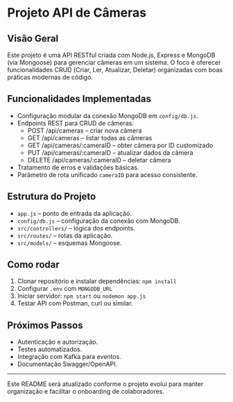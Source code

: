 # Projeto API de Câmeras

## Visão Geral
Este projeto é uma API RESTful criada com Node.js, Express e MongoDB (via Mongoose) para gerenciar câmeras em um sistema. O foco é oferecer funcionalidades CRUD (Criar, Ler, Atualizar, Deletar) organizadas com boas práticas modernas de código.

## Funcionalidades Implementadas
- Configuração modular da conexão MongoDB em `config/db.js`.
- Endpoints REST para CRUD de câmeras:
  - POST /api/cameras – criar nova câmera
  - GET /api/cameras – listar todas as câmeras
  - GET /api/cameras/:cameraID – obter câmera por ID customizado
  - PUT /api/cameras/:cameraID – atualizar dados da câmera
  - DELETE /api/cameras/:cameraID – deletar câmera
- Tratamento de erros e validações básicas.
- Parâmetro de rota unificado `cameraID` para acesso consistente.

## Estrutura do Projeto
- `app.js` – ponto de entrada da aplicação.
- `config/db.js` – configuração da conexão com MongoDB.
- `src/controllers/` – lógica dos endpoints.
- `src/routes/` – rotas da aplicação.
- `src/models/` – esquemas Mongoose.

## Como rodar
1. Clonar repositório e instalar dependências: `npm install`
2. Configurar `.env` com `MONGODB_URL`
3. Iniciar servidor: `npm start` ou `nodemon app.js`
4. Testar API com Postman, curl ou similar.

## Próximos Passos
- Autenticação e autorização.
- Testes automatizados.
- Integração com Kafka para eventos.
- Documentação Swagger/OpenAPI.

---

Este README será atualizado conforme o projeto evolui para manter organização e facilitar o onboarding de colaboradores.
